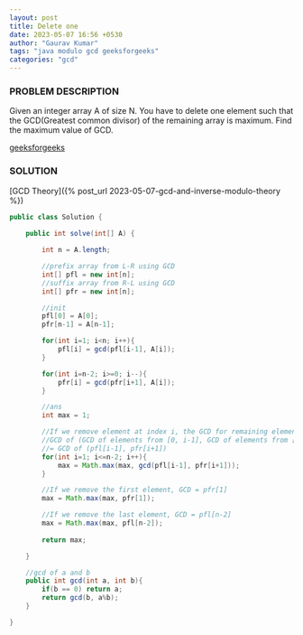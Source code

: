 ```yaml
---
layout: post
title: Delete one
date: 2023-05-07 16:56 +0530
author: "Gaurav Kumar"
tags: "java modulo gcd geeksforgeeks"
categories: "gcd"
---
```


### PROBLEM DESCRIPTION

Given an integer array A of size N. You have to delete one element such that the GCD(Greatest common divisor) of the remaining array is maximum.
Find the maximum value of GCD.

[geeksforgeeks](https://www.geeksforgeeks.org/remove-an-element-to-maximize-the-gcd-of-the-given-array/)

### SOLUTION

[GCD Theory]({% post_url 2023-05-07-gcd-and-inverse-modulo-theory %})

```java
public class Solution {
    
    public int solve(int[] A) {

        int n = A.length;

        //prefix array from L-R using GCD
        int[] pfl = new int[n];
        //suffix array from R-L using GCD
        int[] pfr = new int[n];

        //init
        pfl[0] = A[0];
        pfr[n-1] = A[n-1];

        for(int i=1; i<n; i++){
            pfl[i] = gcd(pfl[i-1], A[i]);
        }

        for(int i=n-2; i>=0; i--){
            pfr[i] = gcd(pfr[i+1], A[i]);
        }

        //ans
        int max = 1;

        //If we remove element at index i, the GCD for remaining elements will be:
        //GCD of (GCD of elements from [0, i-1], GCD of elements from [i+1, n-1])
        //= GCD of (pfl[i-1], pfr[i+1])
        for(int i=1; i<=n-2; i++){
            max = Math.max(max, gcd(pfl[i-1], pfr[i+1]));
        }

        //If we remove the first element, GCD = pfr[1]
        max = Math.max(max, pfr[1]);

        //If we remove the last element, GCD = pfl[n-2]
        max = Math.max(max, pfl[n-2]);
        
        return max;

    }

    //gcd of a and b
    public int gcd(int a, int b){
        if(b == 0) return a;
        return gcd(b, a%b);
    }

}
```
